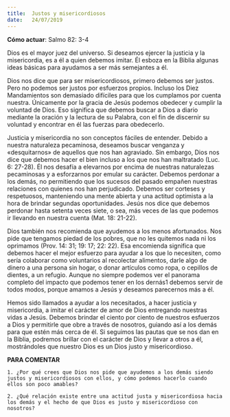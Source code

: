 ```yaml
---
title:  Justos y misericordiosos 
date:   24/07/2019
---
```


**Cómo actuar**: Salmo 82: 3-4 

Dios es el mayor juez del universo. Si deseamos ejercer la justicia y la misericordia, es a él a quien debemos imitar. Él esboza en la Biblia algunas ideas básicas para ayudamos a ser más semejantes a él. 

Dios nos dice que para ser misericordiosos, primero debemos ser justos. Pero no podemos ser justos por esfuerzos propios. Incluso los Diez Mandamientos son demasiado difíciles para que los cumplamos por cuenta nuestra. Únicamente por la gracia de Jesús podemos obedecer y cumplir la voluntad de Dios. Eso significa que debemos buscar a Dios a diario mediante la oración y la lectura de su Palabra, con el fin de discernir su voluntad y encontrar en él las fuerzas para obedecerlo. 

Justicia y misericordia no son conceptos fáciles de entender. Debido a nuestra naturaleza pecaminosa, deseamos buscar venganza y «desquitarnos» de aquellos que nos han agraviado. Sin embargo, Dios nos dice que debemos hacer el bien incluso a los que nos han maltratado (Luc. 6: 27-28). Él nos desafía a elevarnos por encima de nuestras naturalezas pecaminosas y a esforzarnos por emular su carácter. Debemos perdonar a los demás, no permitiendo que los sucesos del pasado empañen nuestras relaciones con quienes nos han perjudicado. Debemos ser corteses y respetuosos, manteniendo una mente abierta y una actitud optimista a la hora de brindar segundas oportunidades. Jesús nos dice que debemos perdonar hasta setenta veces siete, o sea, más veces de las que podemos ir llevando en nuestra cuenta (Mat. 18: 21-22). 

Dios también nos recomienda que ayudemos a los menos afortunados. Nos pide que tengamos piedad de los pobres, que no les quitemos nada ni los oprimamos (Prov. 14: 31; 19: 17; 22: 22). Esa encomienda significa que debemos hacer el mejor esfuerzo para ayudar a los que lo necesiten, como sería colaborar como voluntarios al recolectar alimentos, darle algo de dinero a una persona sin hogar, o donar artículos como ropa, o cepillos de dientes, a un refugio. Aunque no siempre podemos ver el panorama completo del impacto que podemos tener en los dernás1 debemos servir de todos modos, porque amamos a Jesús y deseamos parecernos más a él. 

Hemos sido llamados a ayudar a los necesitados, a hacer justicia y misericordia, a imitar el carácter de amor de Dios entregando nuestras vidas a Jesús. Debemos brindar el ciento por ciento de nuestros esfuerzos a Dios y permitirle que obre a través de nosotros, guiando así a los demás para que estén más cerca de él. Si seguimos las pautas que se nos dan en la Biblia, podremos brillar con el carácter de Dios y llevar a otros a él, mostrándoles que nuestro Dios es un Dios justo y misericordioso. 

**PARA COMENTAR** 

`1. ¿Por qué crees que Dios nos pide que ayudemos a los demás siendo justos y misericordiosos con ellos, y cómo podemos hacerlo cuando ellos son poco amables?`

`2. ¿Qué relación existe entre una actitud justa y misericordiosa hacia los demás y el hecho de que Dios es justo y misericordioso con nosotros?`